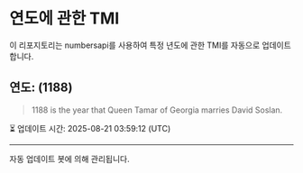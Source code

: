 
# 연도에 관한 TMI

이 리포지토리는 numbersapi를 사용하여 특정 년도에 관한 TMI를 자동으로 업데이트합니다.

## 연도: (1188)
> 1188 is the year that Queen Tamar of Georgia marries David Soslan.

⏳ 업데이트 시간: 2025-08-21 03:59:12 (UTC)

---
자동 업데이트 봇에 의해 관리됩니다.

